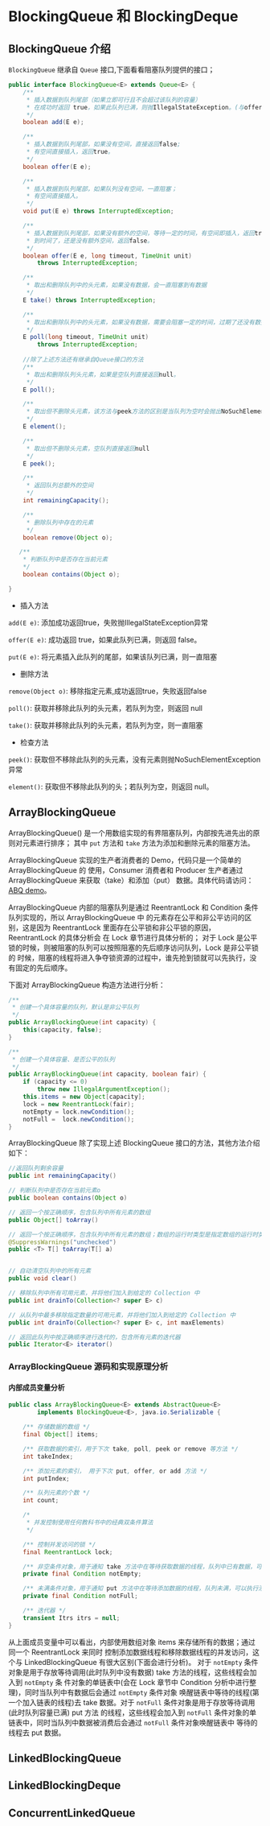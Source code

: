 # BlockingQueue 和 BlockingDeque

## BlockingQueue 介绍
`BlockingQueue` 继承自  `Queue` 接口,下面看看阻塞队列提供的接口；
```java
public interface BlockingQueue<E> extends Queue<E> {
    /**
     * 插入数据到队列尾部（如果立即可行且不会超过该队列的容量）
     * 在成功时返回 true，如果此队列已满，则抛IllegalStateException。(与offer方法的区别)
     */
    boolean add(E e);

    /**
     * 插入数据到队列尾部，如果没有空间，直接返回false;
     * 有空间直接插入，返回true。
     */
    boolean offer(E e);

    /**
     * 插入数据到队列尾部，如果队列没有空间，一直阻塞；
     * 有空间直接插入。
     */
    void put(E e) throws InterruptedException;

    /**
     * 插入数据到队列尾部，如果没有额外的空间，等待一定的时间，有空间即插入，返回true，
     * 到时间了，还是没有额外空间，返回false。
     */
    boolean offer(E e, long timeout, TimeUnit unit)
        throws InterruptedException;

    /**
     * 取出和删除队列中的头元素，如果没有数据，会一直阻塞到有数据
     */
    E take() throws InterruptedException;

    /**
     * 取出和删除队列中的头元素，如果没有数据，需要会阻塞一定的时间，过期了还没有数据，返回null
     */
    E poll(long timeout, TimeUnit unit)
        throws InterruptedException;
    
    //除了上述方法还有继承自Queue接口的方法 
    /**
     * 取出和删除队列头元素，如果是空队列直接返回null。
     */
    E poll();

    /**
     * 取出但不删除头元素，该方法与peek方法的区别是当队列为空时会抛出NoSuchElementException异常
     */
    E element();

    /**
     * 取出但不删除头元素，空队列直接返回null
     */
    E peek();

    /**
     * 返回队列总额外的空间
     */
    int remainingCapacity();

    /**
     * 删除队列中存在的元素
     */
    boolean remove(Object o);

   /**
    * 判断队列中是否存在当前元素
    */
    boolean contains(Object o);

}
```

- 插入方法

`add(E e)`: 添加成功返回true，失败抛IllegalStateException异常

`offer(E e)`: 成功返回 true，如果此队列已满，则返回 false。

`put(E e)`: 将元素插入此队列的尾部，如果该队列已满，则一直阻塞

- 删除方法

`remove(Object o)`: 移除指定元素,成功返回true，失败返回false

`poll()`: 获取并移除此队列的头元素，若队列为空，则返回 null

`take()`: 获取并移除此队列的头元素，若队列为空，则一直阻塞

- 检查方法

`peek()`: 获取但不移除此队列的头元素，没有元素则抛NoSuchElementException异常

`element()`: 获取但不移除此队列的头；若队列为空，则返回 null。

## ArrayBlockingQueue
ArrayBlockingQueue() 是一个用数组实现的有界阻塞队列，内部按先进先出的原则对元素进行排序；
其中 `put` 方法和 `take` 方法为添加和删除元素的阻塞方法。

ArrayBlockingQueue 实现的生产者消费者的 Demo，代码只是一个简单的 ArrayBlockingQueue 的
使用，Consumer 消费者和 Producer 生产者通过 ArrayBlockingQueue 来获取（take）和添加（put）
数据。具体代码请访问：[ABQ demo](https://github.com/joyang1/JavaInterview/blob/master/dataDesign/src/main/java/cn/tommyyang/queue/ArrayBlockingQueueDemo.java)。

ArrayBlockingQueue 内部的阻塞队列是通过 ReentrantLock 和 Condition 条件队列实现的，所以 ArrayBlockingQueue 中
的元素存在公平和非公平访问的区别，这是因为 ReentrantLock 里面存在公平锁和非公平锁的原因，ReentrantLock 的具体分析会
在 Lock 章节进行具体分析的； 对于 Lock 是公平锁的时候，则被阻塞的队列可以按照阻塞的先后顺序访问队列，Lock 是非公平锁的
时候，阻塞的线程将进入争夺锁资源的过程中，谁先抢到锁就可以先执行，没有固定的先后顺序。 

下面对 ArrayBlockingQueue 构造方法进行分析：
``` java
/**
 * 创建一个具体容量的队列，默认是非公平队列
 */
public ArrayBlockingQueue(int capacity) {
    this(capacity, false);
}

/**
 * 创建一个具体容量、是否公平的队列 
 */
public ArrayBlockingQueue(int capacity, boolean fair) {
    if (capacity <= 0)
        throw new IllegalArgumentException();
    this.items = new Object[capacity];
    lock = new ReentrantLock(fair);
    notEmpty = lock.newCondition();
    notFull =  lock.newCondition();
}

```

ArrayBlockingQueue 除了实现上述 BlockingQueue 接口的方法，其他方法介绍如下：
``` java
//返回队列剩余容量
public int remainingCapacity()

// 判断队列中是否存在当前元素o
public boolean contains(Object o) 

// 返回一个按正确顺序，包含队列中所有元素的数组
public Object[] toArray()

// 返回一个按正确顺序，包含队列中所有元素的数组；数组的运行时类型是指定数组的运行时类型
@SuppressWarnings("unchecked")
public <T> T[] toArray(T[] a)


// 自动清空队列中的所有元素
public void clear()

// 移除队列中所有可用元素，并将他们加入到给定的 Collection 中    
public int drainTo(Collection<? super E> c)

// 从队列中最多移除指定数量的可用元素，并将他们加入到给定的 Collection 中    
public int drainTo(Collection<? super E> c, int maxElements)

// 返回此队列中按正确顺序进行迭代的，包含所有元素的迭代器
public Iterator<E> iterator()

```

### ArrayBlockingQueue 源码和实现原理分析
#### 内部成员变量分析

``` java
public class ArrayBlockingQueue<E> extends AbstractQueue<E>
        implements BlockingQueue<E>, java.io.Serializable {

    /** 存储数据的数组 */
    final Object[] items;

    /** 获取数据的索引，用于下次 take, poll, peek or remove 等方法 */
    int takeIndex;

    /** 添加元素的索引， 用于下次 put, offer, or add 方法 */
    int putIndex;

    /** 队列元素的个数 */
    int count;

    /*
     * 并发控制使用任何教科书中的经典双条件算法
     */

    /** 控制并发访问的锁 */
    final ReentrantLock lock;

    /** 非空条件对象，用于通知 take 方法中在等待获取数据的线程，队列中已有数据，可以执行获取操作 */
    private final Condition notEmpty;

    /** 未满条件对象，用于通知 put 方法中在等待添加数据的线程，队列未满，可以执行添加操作 */
    private final Condition notFull;

    /** 迭代器 */
    transient Itrs itrs = null;
}

```

从上面成员变量中可以看出，内部使用数组对象 items 来存储所有的数据；通过同一个 ReentrantLock 来同时
控制添加数据线程和移除数据线程的并发访问，这个与 LinkedBlockingQueue 有很大区别(下面会进行分析)。
对于 `notEmpty` 条件对象是用于存放等待调用(此时队列中没有数据) take 方法的线程，这些线程会加入到 `notEmpty` 条
件对象的单链表中(会在 Lock 章节中 Condition 分析中进行整理)，同时当队列中有数据后会通过 `notEmpty` 条件对象
唤醒链表中等待的线程(第一个加入链表的线程)去 take 数据。对于 `notFull` 条件对象是用于存放等待调用(此时队列容量已满) put 方法
的线程，这些线程会加入到 `notFull` 条件对象的单链表中，同时当队列中数据被消费后会通过 `notFull` 条件对象唤醒链表中
等待的线程去 put 数据。


## LinkedBlockingQueue


## LinkedBlockingDeque


## ConcurrentLinkedQueue